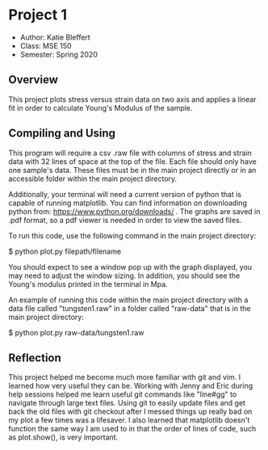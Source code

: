 # Project 1  
* Author: Katie Bleffert  
* Class: MSE 150   
* Semester: Spring 2020  
  
## Overview 
  
This project plots stress versus strain data on two axis and applies a linear fit in order to calculate Young's Modulus of the sample. 
  
## Compiling and Using  
  
This program will require a csv .raw file with columns of stress and strain data with 32 lines of space at the top of the file. Each file should only have one sample's data. These files must  be in the main project directly or in an accessible folder within the main project directory.

Additionally, your terminal will need a current version of python that is capable of running matplotlib. You can find information on downloading python from: https://www.python.org/downloads/ . The graphs are saved in .pdf format, so a pdf viewer is needed in order to view the saved files. 
  
To run this code, use the following command in the main project directory:  
` `  
$ python plot.py filepath/filename 
` `  
  
You should expect to see a window pop up with the graph displayed, you may need to adjust the window sizing. In addition, you should see the Young's modulus printed in the terminal in Mpa.

An example of running this code within the main project directory with a data file called "tungsten1.raw" in a folder called "raw-data" that is in the main project directory:  
` `  
$ python plot.py raw-data/tungsten1.raw
` `  
  
 ## Reflection
This project helped me become much more familiar with git and vim. I learned how very useful they can be. Working with Jenny and Eric during help sessions helped me learn useful git commands like "line#gg" to navigate through large text files. Using git to easily update files and get back the old files with git checkout after I messed things up really bad on my plot a few times was a lifesaver. I also learned that matplotlib doesn't function the same way I am used to in that the order of lines of code, such as plot.show(), is very important.

